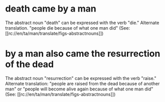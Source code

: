 # death came by a man

The abstract noun "death" can be expressed with the verb "die." Alternate translation. "people die because of what one man did" (See: [[rc://en/ta/man/translate/figs-abstractnouns]])

# by a man also came the resurrection of the dead

The abstract noun "resurrection" can be expressed with the verb "raise." Alternate translation: "people are raised from the dead because of another man" or "people will become alive again because of what one man did" (See: [[rc://en/ta/man/translate/figs-abstractnouns]])